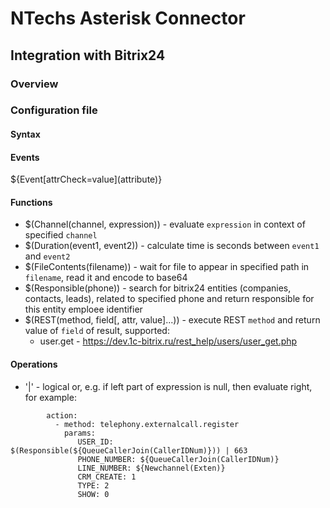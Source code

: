 # NTechs Asterisk Connector

## Integration with Bitrix24

### Overview

### Configuration file

#### Syntax

#### Events

${Event\[attrCheck=value\](attribute)}

#### Functions

 * $(Channel(channel, expression)) - evaluate `expression` in context of specified `channel`
 * $(Duration(event1, event2)) - calculate time is seconds between `event1` and `event2`
 * $(FileContents(filename)) - wait for file to appear in specified path in `filename`, read it and encode to base64
 * $(Responsible(phone)) - search for bitrix24 entities (companies, contacts, leads), related to specified phone and return responsible for this entity emploee identifier
 * $(REST(method, field[, attr, value]...)) - execute REST `method` and return value of `field` of result, supported:
    * user.get - https://dev.1c-bitrix.ru/rest_help/users/user_get.php

#### Operations

 * '|' - logical or, e.g. if left part of expression is null, then evaluate right, for example:

 ```
         action:
           - method: telephony.externalcall.register
             params:
                USER_ID: $(Responsible(${QueueCallerJoin(CallerIDNum)})) | 663
                PHONE_NUMBER: ${QueueCallerJoin(CallerIDNum)}
                LINE_NUMBER: ${Newchannel(Exten)}
                CRM_CREATE: 1
                TYPE: 2
                SHOW: 0
 ```